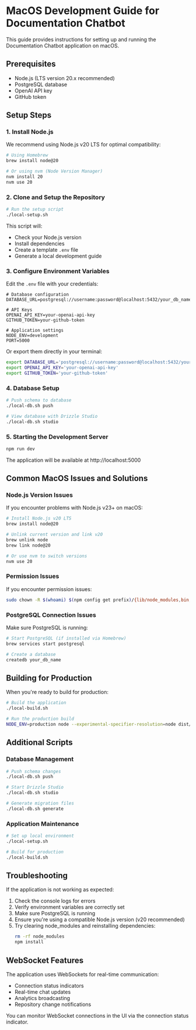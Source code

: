 # MacOS Development Guide for Documentation Chatbot

This guide provides instructions for setting up and running the Documentation Chatbot application on macOS.

## Prerequisites

- Node.js (LTS version 20.x recommended)
- PostgreSQL database
- OpenAI API key
- GitHub token

## Setup Steps

### 1. Install Node.js

We recommend using Node.js v20 LTS for optimal compatibility:

```bash
# Using Homebrew
brew install node@20

# Or using nvm (Node Version Manager)
nvm install 20
nvm use 20
```

### 2. Clone and Setup the Repository

```bash
# Run the setup script
./local-setup.sh
```

This script will:
- Check your Node.js version
- Install dependencies
- Create a template `.env` file
- Generate a local development guide

### 3. Configure Environment Variables

Edit the `.env` file with your credentials:

```
# Database configuration
DATABASE_URL=postgresql://username:password@localhost:5432/your_db_name

# API Keys
OPENAI_API_KEY=your-openai-api-key
GITHUB_TOKEN=your-github-token

# Application settings
NODE_ENV=development
PORT=5000
```

Or export them directly in your terminal:

```bash
export DATABASE_URL='postgresql://username:password@localhost:5432/your_db_name'
export OPENAI_API_KEY='your-openai-api-key'
export GITHUB_TOKEN='your-github-token'
```

### 4. Database Setup

```bash
# Push schema to database
./local-db.sh push

# View database with Drizzle Studio
./local-db.sh studio
```

### 5. Starting the Development Server

```bash
npm run dev
```

The application will be available at http://localhost:5000

## Common MacOS Issues and Solutions

### Node.js Version Issues

If you encounter problems with Node.js v23+ on macOS:

```bash
# Install Node.js v20 LTS
brew install node@20

# Unlink current version and link v20
brew unlink node
brew link node@20

# Or use nvm to switch versions
nvm use 20
```

### Permission Issues

If you encounter permission issues:

```bash
sudo chown -R $(whoami) $(npm config get prefix)/{lib/node_modules,bin,share}
```

### PostgreSQL Connection Issues

Make sure PostgreSQL is running:

```bash
# Start PostgreSQL (if installed via Homebrew)
brew services start postgresql

# Create a database
createdb your_db_name
```

## Building for Production

When you're ready to build for production:

```bash
# Build the application
./local-build.sh

# Run the production build
NODE_ENV=production node --experimental-specifier-resolution=node dist/index.js
```

## Additional Scripts

### Database Management

```bash
# Push schema changes
./local-db.sh push

# Start Drizzle Studio
./local-db.sh studio

# Generate migration files
./local-db.sh generate
```

### Application Maintenance

```bash
# Set up local environment
./local-setup.sh

# Build for production
./local-build.sh
```

## Troubleshooting

If the application is not working as expected:

1. Check the console logs for errors
2. Verify environment variables are correctly set
3. Make sure PostgreSQL is running
4. Ensure you're using a compatible Node.js version (v20 recommended)
5. Try clearing node_modules and reinstalling dependencies:
   ```bash
   rm -rf node_modules
   npm install
   ```

## WebSocket Features

The application uses WebSockets for real-time communication:

- Connection status indicators
- Real-time chat updates
- Analytics broadcasting
- Repository change notifications

You can monitor WebSocket connections in the UI via the connection status indicator.